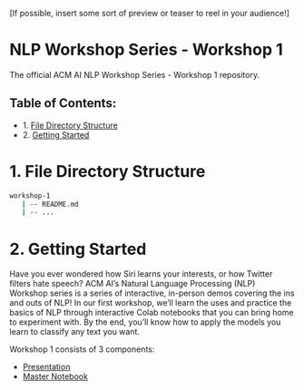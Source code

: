 [If possible, insert some sort of preview or teaser to reel in your audience!]

# NLP Workshop Series - Workshop 1
The official ACM AI NLP Workshop Series - Workshop 1 repository.

## Table of Contents:

<div class="alert alert-block alert-info">
<ul>
    <li>1. <a href="#1.-file-directory-structure">File Directory Structure</a></li>
    <li>2. <a href="#2.-getting-started">Getting Started</a></li>
</ul>
</div>

# 1. File Directory Structure

```bash
workshop-1
   | -- README.md
   | -- ...

```

# 2. Getting Started

Have you ever wondered how Siri learns your interests, or how Twitter filters hate speech? ACM AI’s Natural Language Processing (NLP) Workshop series is a series of interactive, in-person demos covering the ins and outs of NLP!  In our first workshop, we’ll learn the uses and practice the basics of NLP through interactive Colab notebooks that you can bring home to experiment with. By the end, you’ll know how to apply the models you learn to classify any text you want.


Workshop 1 consists of 3 components:
- [Presentation](https://docs.google.com/presentation/d/1stDp_maSnhklXEt5F_Rh0f4vD9sEnW3Ru6aXIgcfDwg/edit#slide=id.p)
- [Master Notebook](https://colab.research.google.com/drive/1wZ7_5kuLhA-xmueU40lJqiNJyJrf4XFX?usp=sharing)


